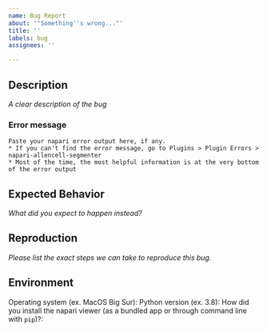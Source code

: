 ```yaml
---
name: Bug Report
about: '"Something''s wrong..."'
title: ''
labels: bug
assignees: ''

---
```


## Description
*A clear description of the bug*

### Error message
```
Paste your napari error output here, if any. 
* If you can't find the error message, go to Plugins > Plugin Errors > napari-allencell-segmenter
* Most of the time, the most helpful information is at the very bottom of the error output
```

## Expected Behavior
*What did you expect to happen instead?*

## Reproduction
*Please list the exact steps we can take to reproduce this bug.*

## Environment
Operating system (ex. MacOS Big Sur):
Python version (ex. 3.8):
How did you install the napari viewer (as a bundled app or through command line with `pip`)?:
